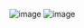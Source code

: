 ![image](https://github.com/Zahro03/Tugas10_20220140066_Zahrotul-Jannah/assets/127277232/5791a33b-2c87-4bc8-ad65-f574a2c19411)
![image](https://github.com/Zahro03/Tugas10_20220140066_Zahrotul-Jannah/assets/127277232/3103469e-b178-43e3-a191-3b6acae71a0e)

